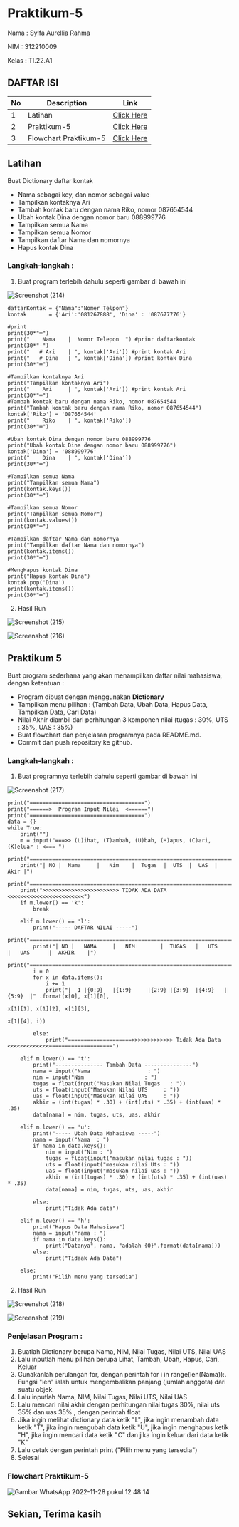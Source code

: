# Praktikum-5

Nama : Syifa Aurellia Rahma

NIM : 312210009

Kelas : TI.22.A1

## DAFTAR ISI <br>
| No | Description | Link |
|-----|------|-----|
|1|Latihan|[Click Here](#latihan)|
|2|Praktikum-5|[Click Here](#praktikum-5)|
|3|Flowchart Praktikum-5|[Click Here](#flowchart-praktikum-5)|

## Latihan
Buat Dictionary daftar kontak
- Nama sebagai key, dan nomor sebagai value
- Tampilkan kontaknya Ari
- Tambah kontak baru dengan nama Riko, nomor 087654544
- Ubah kontak Dina dengan nomor baru 088999776
- Tampilkan semua Nama
- Tampilkan semua Nomor
- Tampilkan daftar Nama dan nomornya
- Hapus kontak Dina

### Langkah-langkah :
1. Buat program terlebih dahulu seperti gambar di bawah ini

![Screenshot (214)](https://user-images.githubusercontent.com/115867244/204136213-aa23be2d-0652-458d-b59d-0cd1d04bde5a.png)

    daftarKontak = {"Nama":"Nomer Telpon"}
    kontak       = {'Ari':'081267888', 'Dina' : '087677776'}

    #print
    print(30*"═")
    print("    Nama    |  Nomor Telepon  ") #prinr daftarkontak
    print(30*"-")
    print("   # Ari    | ", kontak['Ari']) #print kontak Ari
    print("   # Dina   | ", kontak['Dina']) #print kontak Dina
    print(30*"═")

    #Tampilkan kontaknya Ari
    print("Tampilkan kontaknya Ari")
    print("    Ari     | ", kontak['Ari']) #print kontak Ari
    print(30*"═")
    #Tambah kontak baru dengan nama Riko, nomor 087654544
    print("Tambah kontak baru dengan nama Riko, nomor 087654544")
    kontak['Riko'] = '087654544'
    print("    Riko    | ", kontak['Riko'])
    print(30*"═")

    #Ubah kontak Dina dengan nomor baru 088999776
    print("Ubah kontak Dina dengan nomor baru 088999776")
    kontak['Dina'] = '088999776'
    print("    Dina    | ", kontak['Dina'])
    print(30*"═")

    #Tampilkan semua Nama
    print("Tampilkan semua Nama")
    print(kontak.keys())
    print(30*"═")

    #Tampilkan semua Nomor
    print("Tampilkan semua Nomor")
    print(kontak.values())
    print(30*"═")

    #Tampilkan daftar Nama dan nomornya
    print("Tampilkan daftar Nama dan nomornya")
    print(kontak.items())
    print(30*"═")

    #MengHapus kontak Dina
    print("Hapus kontak Dina")
    kontak.pop('Dina')
    print(kontak.items())
    print(30*"═")
    
2. Hasil Run

![Screenshot (215)](https://user-images.githubusercontent.com/115867244/204136376-31daf9f5-eae7-49e6-b943-c7780d1dc106.png)

![Screenshot (216)](https://user-images.githubusercontent.com/115867244/204136385-0482a094-e5ff-40f4-94fc-277e28714d64.png)

## Praktikum 5
Buat program sederhana yang akan menampilkan daftar nilai mahasiswa, dengan ketentuan :
- Program dibuat dengan menggunakan **Dictionary**
- Tampilkan menu pilihan : (Tambah Data, Ubah Data, Hapus Data, Tampilkan Data, Cari Data)
- Nilai Akhir diambil dari perhitungan 3 komponen nilai (tugas : 30%, UTS : 35%, UAS : 35%)
- Buat flowchart dan penjelasan programnya pada README.md.
- Commit dan push repository ke github.

### Langkah-langkah :
1. Buat programnya terlebih dahulu seperti gambar di bawah ini

![Screenshot (217)](https://user-images.githubusercontent.com/115867244/204138112-82896320-aa27-46c1-bc42-e88745caac95.png)

    print("====================================")
    print("======>  Program Input Nilai  <======")
    print("====================================")
    data = {}
    while True:
        print("")
        m = input("===>> (L)ihat, (T)ambah, (U)bah, (H)apus, (C)ari, (K)eluar : <=== ")
        print("================================================================")
        print("| NO |  Nama     |   Nim    |  Tugas  |  UTS  |  UAS  |   Akir |")
        print("================================================================")
        print(">>>>>>>>>>>>>>>>>>>>>>>> TIDAK ADA DATA <<<<<<<<<<<<<<<<<<<<<<<<")
        if m.lower() == 'k':
            break

        elif m.lower() == 'l':
            print("----- DAFTAR NILAI -----")
            print("==================================================================================")
            print("| NO |   NAMA     |   NIM        |  TUGAS   |   UTS     |   UAS      |  AKHIR    |")
            print("==================================================================================")
            i = 0
            for x in data.items():
                i += 1
                print("|  1 |{0:9}   |{1:9}     |{2:9} |{3:9}  |{4:9}   |{5:9}  |" .format(x[0], x[1][0],
                                                                                           x[1][1], x[1][2], x[1][3],
                                                                                           x[1][4], i))

            else:
                print("====================>>>>>>>>>>>>> Tidak Ada Data <<<<<<<<<<<<<====================")

        elif m.lower() == 't':
            print("--------------- Tambah Data ---------------")
            nama = input("Nama                  : ")
            nim = input("Nim                   : ")
            tugas = float(input("Masukan Nilai Tugas   : "))
            uts = float(input("Masukan Nilai UTS     : "))
            uas = float(input("Masukan Nilai UAS     : "))
            akhir = (int(tugas) * .30) + (int(uts) * .35) + (int(uas) * .35)
            data[nama] = nim, tugas, uts, uas, akhir

        elif m.lower() == 'u':
            print("----- Ubah Data Mahasiswa -----")
            nama = input("Nama  : ")
            if nama in data.keys():
                nim = input("Nim : ")
                tugas = float(input("masukan nilai tugas : "))
                uts = float(input("masukan nilai Uts : "))
                uas = float(input("masukan nilai uas : "))
                akhir = (int(tugas) * .30) + (int(uts) * .35) + (int(uas) * .35)
                data[nama] = nim, tugas, uts, uas, akhir

            else:
                print("Tidak Ada data")

        elif m.lower() == 'h':
            print("Hapus Data Mahasiswa")
            nama = input("nama : ")
            if nama in data.keys():
                print("Datanya", nama, "adalah {0}".format(data[nama]))
            else:
                print("Tidaak Ada Data")

        else:
            print("Pilih menu yang tersedia")
            
2. Hasil Run 

![Screenshot (218)](https://user-images.githubusercontent.com/115867244/204138409-15951ea9-4379-4552-9759-dcafc1888323.png)

![Screenshot (219)](https://user-images.githubusercontent.com/115867244/204138424-ef87deff-66fb-4929-817a-87981e152b43.png)


### Penjelasan Program :
1. Buatlah Dictionary berupa Nama, NIM, Nilai Tugas, Nilai UTS, Nilai UAS
2. Lalu inputlah menu pilihan berupa Lihat, Tambah, Ubah, Hapus, Cari, Keluar
3. Gunakanlah perulangan for, dengan perintah for i in range(len(Nama)):. Fungsi "len" ialah untuk mengembalikan panjang (jumlah anggota) dari suatu objek.
4. Lalu inputlah Nama, NIM, Nilai Tugas, Nilai UTS, Nilai UAS
5. Lalu mencari nilai akhir dengan perhitungan nilai tugas 30%, nilai uts 35% dan uas 35% , dengan perintah float
6. Jika ingin melihat dictionary data ketik "L", jika ingin menambah data ketik "T", jika ingin mengubah data ketik "U", jika ingin menghapus ketik "H", jika ingin mencari data ketik "C" dan jika ingin keluar dari data ketik "K"
7. Lalu cetak dengan perintah print ("Pilih menu yang tersedia")
8. Selesai

### Flowchart Praktikum-5

![Gambar WhatsApp 2022-11-28 pukul 12 48 14](https://user-images.githubusercontent.com/115867244/204207537-fdd8a91a-fb21-41d7-a5a6-217ab501b6e7.jpg)

## Sekian, Terima kasih
